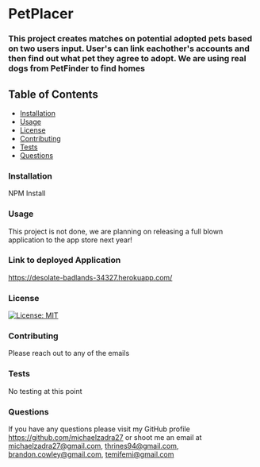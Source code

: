 # PetPlacer

### This project creates matches on potential adopted pets based on two users input. User's can link eachother's accounts and then find out what pet they agree to adopt. We are using real dogs from PetFinder to find homes
    
## Table of Contents
    
  *   [Installation](#Installation)
  *   [Usage](#Usage)
  *   [License](#License)
  *   [Contributing](#Contributing)
  *   [Tests](#Tests)
  *   [Questions](#Questions)
    
### Installation
    
NPM Install
    
### Usage
    
This project is not done, we are planning on releasing a full blown application to the app store next year!

### Link to deployed Application
https://desolate-badlands-34327.herokuapp.com/
    
### License
    
[![License: MIT](https://img.shields.io/badge/License-MIT-yellow.svg)](https://opensource.org/licenses/MIT)
    
### Contributing
    
Please reach out to any of the emails
    
### Tests
    
No testing at this point
    
### Questions
    
If you have any questions please visit my GitHub profile https://github.com/michaelzadra27 or shoot me an email at michaelzadra27@gmail.com, thrines94@gmail.com, brandon.cowley@gmail.com, temifemi@gmail.com

